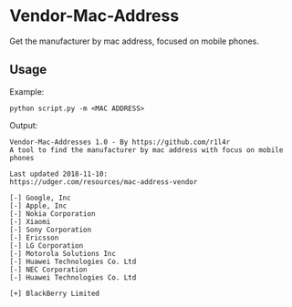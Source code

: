 # Vendor-Mac-Address
Get the manufacturer by mac address, focused on mobile phones.

## Usage
Example:

    python script.py -m <MAC ADDRESS>
    
Output:

    Vendor-Mac-Addresses 1.0 - By https://github.com/r1l4r
    A tool to find the manufacturer by mac address with focus on mobile phones

    Last updated 2018-11-10:
    https://udger.com/resources/mac-address-vendor

    [-] Google, Inc
    [-] Apple, Inc
    [-] Nokia Corporation
    [-] Xiaomi
    [-] Sony Corporation
    [-] Ericsson
    [-] LG Corporation
    [-] Motorola Solutions Inc
    [-] Huawei Technologies Co. Ltd
    [-] NEC Corporation
    [-] Huawei Technologies Co. Ltd
    
    [+] BlackBerry Limited
